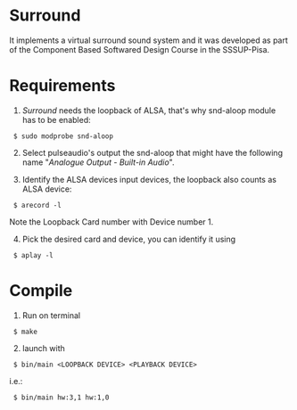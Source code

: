 # Surround
It implements a virtual surround sound system and it was developed as part of the Component Based Softwared Design Course in the SSSUP-Pisa.

# Requirements

1. _Surround_ needs the loopback of ALSA, that's why snd-aloop module has to be enabled:

` 
$ sudo modprobe snd-aloop
`

2. Select pulseaudio's output the snd-aloop that might have the following name "_Analogue Output  - Built-in Audio_".

3. Identify the ALSA devices input devices, the loopback also counts as ALSA device:

` 
$ arecord -l
`

Note the Loopback Card number with Device number 1.

4. Pick the desired card and device, you can identify it using 

` 
$ aplay -l
`


# Compile

1. Run on terminal 

` 
$ make
`

2. launch with

` 
$ bin/main <LOOPBACK DEVICE> <PLAYBACK DEVICE>
`

i.e.:

` 
$ bin/main hw:3,1 hw:1,0
`


